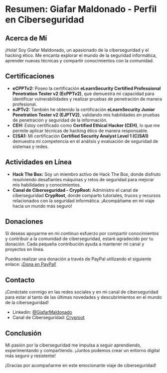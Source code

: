 # Resumen: Giafar Maldonado - Perfil en Ciberseguridad

## Acerca de Mí
¡Hola! Soy Giafar Maldonado, un apasionado de la ciberseguridad y el hacking ético. Me encanta explorar el mundo de la seguridad informática, aprender nuevas técnicas y compartir conocimientos con la comunidad.

## Certificaciones
- **eCPPTv2:** Poseo la certificación **eLearnSecurity Certified Professional Penetration Tester v2 (EcPPTv2)**, que demuestra mi capacidad para identificar vulnerabilidades y realizar pruebas de penetración de manera profesional.
- **eJPTv2:** También he obtenido la certificación **eLearnSecurity Junior Penetration Tester v2 (EJPTV2)**, validando mis habilidades en pruebas de penetración y seguridad de la información.
- **CEH:** Estoy certificado como **Certified Ethical Hacker (CEH)**, lo que me permite aplicar técnicas de hacking ético de manera responsable.
- **C)SA1:** Mi certificación **Certified Security Analyst Level 1 (C)SA1)** demuestra mi competencia en el análisis y evaluación de seguridad de sistemas y redes.

## Actividades en Línea
- **Hack The Box:** Soy un miembro activo de Hack The Box, donde disfruto resolviendo desafiantes máquinas y retos de seguridad para mejorar mis habilidades y conocimientos.
- **Canal de Ciberseguridad - CrypRoot:** Administro el canal de ciberseguridad **CrypRoot**, donde comparto tutoriales, trucos y recursos relacionados con la seguridad informática. ¡Acompáñame en mi viaje hacia un mundo más seguro!

## Donaciones
Si deseas apoyarme en mi continuo esfuerzo por compartir conocimientos y contribuir a la comunidad de ciberseguridad, estaré agradecido por tu donación. Cada pequeña contribución ayuda a mantener mi canal y proyectos en línea.

Puedes realizar una donación a través de PayPal utilizando el siguiente enlace: [¡Dona en PayPal!](https://www.paypal.com/donate/?hosted_button_id=W4PSE3U4H829J)

## Contacto
¡Conéctate conmigo en las redes sociales y en mi canal de ciberseguridad para estar al tanto de las últimas novedades y descubrimientos en el mundo de la ciberseguridad!

- Linkedin: [@GiafarMaldonado](https://www.linkedin.com/in/giafar-ali-adbul-maldonado-valerio-722901150/)
- Canal de Ciberseguridad: [Cryproot](https://www.youtube.com/@cryproot9845/videos)

## Conclusión
Mi pasión por la ciberseguridad me impulsa a seguir aprendiendo, experimentando y compartiendo. ¡Juntos podemos crear un entorno digital más seguro y resistente!

¡Gracias por acompañarme en este emocionante viaje de ciberseguridad!
